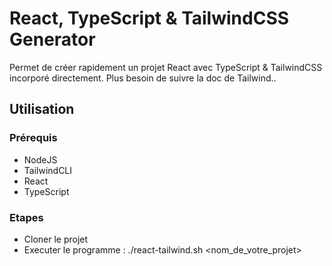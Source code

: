 # React, TypeScript & TailwindCSS Generator

Permet de créer rapidement un projet React avec TypeScript & TailwindCSS incorporé directement. Plus besoin de suivre la doc de Tailwind..

## Utilisation

### Prérequis

- NodeJS
- TailwindCLI
- React
- TypeScript

### Etapes

- Cloner le projet
- Executer le programme :
  ./react-tailwind.sh <nom_de_votre_projet>
